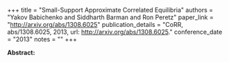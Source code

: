 +++
title = "Small-Support Approximate Correlated Equilibria"
authors = "Yakov Babichenko and Siddharth Barman and Ron Peretz"
paper_link = "http://arxiv.org/abs/1308.6025"
publication_details = "CoRR, abs/1308.6025, 2013, url: <a href='http://arxiv.org/abs/1308.6025' target='_blank'>http://arxiv.org/abs/1308.6025</a>."
conference_date = "2013"
notes = ""
+++

<b>Abstract:</b>
